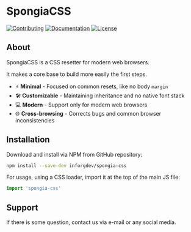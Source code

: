 # SpongiaCSS

<a href="CONTRIBUTING.md"><img src="https://img.shields.io/badge/Contributing-CONTRIBUTING.md-005c99?style=flat&amp;logo=" alt="Contributing"/></a> <a href="https://inforg.dev/spongia-css"><img src="https://img.shields.io/badge/Documentation-website-005c99?style=flat&amp;logo=" alt="Documentation"/></a> <a href="LICENSE.md"><img src="https://img.shields.io/badge/License-LICENSE.md-005c99?style=flat&amp;logo=" alt="License"/></a>

## About

SpongiaCSS is a CSS resetter for modern web browsers.

It makes a core base to build more easily the first steps.

- ⚡ **Minimal** - Focused on common resets, like no body `margin`
- 🛠️ **Customizable** - Maintaining inheritance and no native font stack
- 💻 **Modern** - Support only for modern web browsers
- 🌐 **Cross-browsing** - Corrects bugs and common browser inconsistencies

## Installation

Download and install via NPM from GitHub repository:

```bash
npm install --save-dev inforgdev/spongia-css
```

For usage, using a CSS loader, import it at the top of the main JS file:

```js
import 'spongia-css'
```

## Support

If there is some question, contact us via e-mail or any social media.